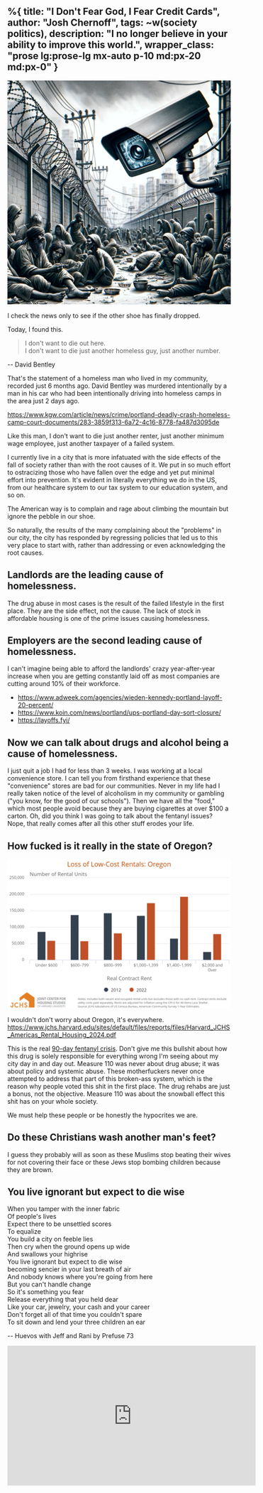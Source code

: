 %{
  title: "I Don't Fear God, I Fear Credit Cards",
  author: "Josh Chernoff",
  tags: ~w(society politics),
  description: "I no longer believe in your ability to improve this world.",
  wrapper_class: "prose lg:prose-lg mx-auto p-10 md:px-20 md:px-0"
}
---

!["It keeps calling me"](/assets/images/creditcards2.webp)

I check the news only to see if the other shoe has finally dropped.

Today, I found this.

> I don't want to die out here.  
> I don't want to die just another homeless guy, just another number.

-- David Bentley

That's the statement of a homeless man who lived in my community, recorded just 6 months ago. 
David Bentley was murdered intentionally by a man in his car who had been intentionally driving into homeless camps in the area just 2 days ago.

https://www.kgw.com/article/news/crime/portland-deadly-crash-homeless-camp-court-documents/283-3859f313-6a72-4c16-8778-fa487d3095de

Like this man, I don't want to die just another renter, just another minimum wage employee, just another taxpayer of a failed system.

I currently live in a city that is more infatuated with the side effects of the fall of society rather than with the root causes of it. We put in so much effort to ostracizing those who have fallen over the edge and yet put minimal effort into prevention. It's evident in literally everything we do in the US, from our healthcare system to our tax system to our education system, and so on.

The American way is to complain and rage about climbing the mountain but ignore the pebble in our shoe.

So naturally, the results of the many complaining about the "problems" in our city, the city has responded by regressing policies that led us to this very place to start with, rather than addressing or even acknowledging the root causes.

## Landlords are the leading cause of homelessness. 
The drug abuse in most cases is the result of the failed lifestyle in the first place. 
They are the side effect, not the cause. The lack of stock in affordable housing is one of the prime issues causing homelessness.

## Employers are the second leading cause of homelessness.
I can't imagine being able to afford the landlords' crazy year-after-year increase when you are getting constantly laid off as most companies are cutting around 10% of their workforce.

* https://www.adweek.com/agencies/wieden-kennedy-portland-layoff-20-percent/
* https://www.koin.com/news/portland/ups-portland-day-sort-closure/
* https://layoffs.fyi/

## Now we can talk about drugs and alcohol being a cause of homelessness.
I just quit a job I had for less than 3 weeks. I was working at a local convenience store.
I can tell you from firsthand experience that these "convenience" stores are bad for our communities.
Never in my life had I really taken notice of the level of alcoholism in my community or gambling ("you know, for the good of our schools"). Then we have all the "food," which most people avoid because they are buying cigarettes at over $100 a carton. Oh, did you think I was going to talk about the fentanyl issues? Nope, that really comes after all this other stuff erodes your life.

## How fucked is it really in the state of Oregon?
![Low-Rent Supply Is Shrinking](/assets/images/Oregon-Rental-Housing-2024.png)

I wouldn't don't worry about Oregon, it's everywhere. 
https://www.jchs.harvard.edu/sites/default/files/reports/files/Harvard_JCHS_Americas_Rental_Housing_2024.pdf

This is the real [90-day fentanyl crisis](https://www.multco.us/multnomah-county/news/board-declares-90-day-fentanyl-state-emergency-county-city-and-state).
Don't give me this bullshit about how this drug is solely responsible for everything wrong I'm seeing about my city day in and day out. Measure 110 was never about drug abuse; it was about policy and systemic abuse. These motherfuckers never once attempted to address that part of this broken-ass system, which is the reason why people voted this shit in the first place. The drug rehabs are just a bonus, not the objective. Measure 110 was about the snowball effect this shit has on your whole society.

We must help these people or be honestly the hypocrites we are.

## Do these Christians wash another man's feet?
I guess they probably will as soon as these Muslims stop beating their wives for not covering their face or these Jews stop bombing children because they are brown.

## You live ignorant but expect to die wise

When you tamper with the inner fabric  
Of people's lives  
Expect there to be unsettled scores  
To equalize  
You build a city on feeble lies  
Then cry when the ground opens up wide  
And swallows your highrise  
You live ignorant but expect to die wise  
becoming sencier in your last breath of air  
And nobody knows where you're going from here  
But you can't handle change  
So it's something you fear  
Release everything that you held dear  
Like your car, jewelry, your cash and your career  
Don't forget all of that time you couldn't spare  
To sit down and lend your three children an ear  

-- Huevos with Jeff and Rani by Prefuse 73
<iframe width="560" height="315" src="https://www.youtube.com/embed/xT7WshL3X2c?si=7MnTfouvWyc6mSO8" title="YouTube video player" frameborder="0" allow="accelerometer; autoplay; clipboard-write; encrypted-media; gyroscope; picture-in-picture; web-share" allowfullscreen></iframe>
